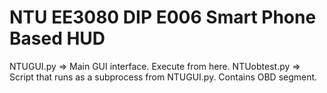 NTU EE3080 DIP E006 Smart Phone Based HUD
=======================

NTUGUI.py    => Main GUI interface. Execute from here.
NTUobtest.py => Script that runs as a subprocess from NTUGUI.py. Contains OBD segment.

